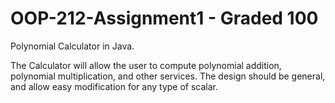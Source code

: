 # OOP-212-Assignment1 - Graded 100
Polynomial Calculator in Java.

The Calculator will allow the user to compute polynomial addition, 
polynomial multiplication, and other services. The design should be general, 
and allow easy modification for any type of scalar. 
